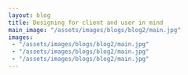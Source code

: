 ```yaml
---
layout: blog
title: Designing for client and user in mind
main_image: "/assets/images/blogs/blog2/main.jpg"
images:
 - "/assets/images/blogs/blog2/main.jpg"
 - "/assets/images/blogs/blog2/main.jpg"
 - "/assets/images/blogs/blog2/main.jpg"
---
```


